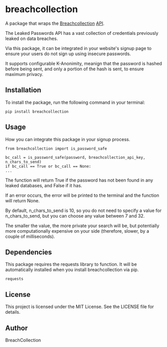 # breachcollection

A package that wraps the [Breachcollection](https://breachcollection.com) [API](https://breachcollection.com/api_docs/). 

The Leaked Passwords API has a vast collection of credentials previously leaked on data breaches. 

Via this package, it can be integrated in your website's signup page to ensure your users do not sign up using insecure passwords. 

It supports configurable K-Anonimity, meanign that the password is hashed before being sent, and only a portion of the hash is sent, to ensure maximum privacy.

## Installation
To install the package, run the following command in your terminal:
```
pip install breachcollection
```

## Usage
How you can integrate this package in your signup process.
```
from breachcollection import is_password_safe

bc_call = is_password_safe(password, breachcollection_api_key, n_chars_to_send)
if bc_call == True or bc_call == None:
...
```

The function will return True if the password has not been found
in any leaked databases, and False if it has.

If an error occurs, the error will be printed to the terminal
and the function will return None.

By default, n_chars_to_send is 10, so you do not need to specify a value for n_chars_to_send, but you can choose any value between 7 and 32. 

The smaller the value, the more private your search will be, but potentially more computationally expensive on your side (therefore, slower, by a couple of milliseconds).



## Dependencies
This package requires the requests library to function. It will be automatically installed when you install breachcollection via pip.
```
requests
```

## License
This project is licensed under the MIT License. See the LICENSE file for details.

## Author
BreachCollection